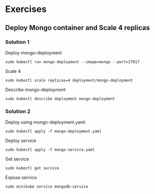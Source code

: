# Exercises

## Deploy Mongo container and Scale 4 replicas

### Solution 1

Deploy mongo-deployment

```/bin/bash
sudo kubectl run mongo-deployment --image=mongo --port=27017
```

Scale 4

```/bin/bash
sudo kubectl scale replicas=4 deployment/mongo-deployment
```

Describe mongo-deployment

```/bin/bash
sudo kubectl describe deployment mongo-deployment
```

### Solution 2

Deploy using mongo-deployment.yaml

```/bin/bash
sudo kubectl apply -f mongo-deployment.yaml
```

Deploy service

```bin/bash
sudo kubectl apply -f mongo-service.yaml
```

Get service

```/bin/bash
sudo kubectl get service
```

Expose service

```/bin/bash
sudo minikube service mongodb-service
```